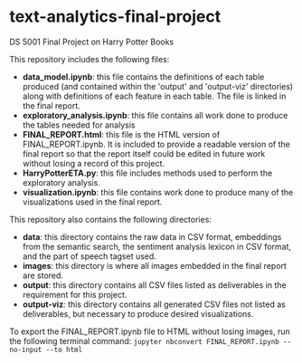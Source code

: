 # text-analytics-final-project
DS 5001 Final Project on Harry Potter Books

This repository includes the following files:
- **data_model.ipynb**: this file contains the definitions of each table produced (and contained within the 'output' and 'output-viz' directories) along with definitions of each feature in each table. The file is linked in the final report.
- **exploratory_analysis.ipynb**: this file contains all work done to produce the tables needed for analysis
- **FINAL_REPORT.html**: this file is the HTML version of FINAL_REPORT.ipynb. It is included to provide a readable version of the final report so that the report itself could be edited in future work without losing a record of this project.
- **HarryPotterETA.py**: this file includes methods used to perform the exploratory analysis.
- **visualization.ipynb**: this file contains work done to produce many of the visualizations used in the final report.

This repository also contains the following directories:
- **data**: this directory contains the raw data in CSV format, embeddings from the semantic search, the sentiment analysis lexicon in CSV format, and the part of speech tagset used.
- **images**: this directory is where all images embedded in the final report are stored.
- **output**: this directory contains all CSV files listed as deliverables in the requirement for this project.
- **output-viz**: this directory contains all generated CSV files not listed as deliverables, but necessary to produce desired visualizations.

To export the FINAL_REPORT.ipynb file to HTML without losing images, run the following terminal command: `jupyter nbconvert FINAL_REPORT.ipynb --no-input --to html`